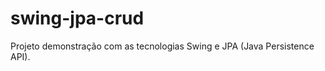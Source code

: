 swing-jpa-crud
==============

Projeto demonstração com as tecnologias Swing e JPA (Java Persistence API).